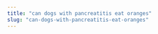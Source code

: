 ```yaml
---
title: "can dogs with pancreatitis eat oranges"
slug: "can-dogs-with-pancreatitis-eat-oranges"
---
```


